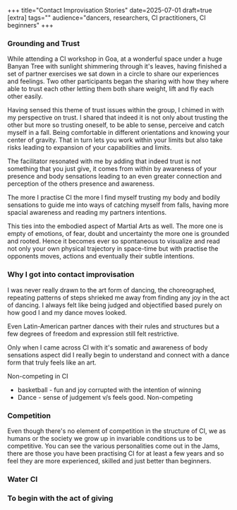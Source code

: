 +++
title="Contact Improvisation Stories"
date=2025-07-01
draft=true
[extra]
tags=""
audience="dancers, researchers, CI practitioners, CI beginners"
+++

### Grounding and Trust

While attending a CI workshop in Goa, at a wonderful space under a huge Banyan
Tree with sunlight shimmering through it's leaves, having finished a set of
partner exercises we sat down in a circle to share our experiences and
feelings.
Two other participants began the sharing with how they where able to
trust each other letting them both share weight, lift and fly each other
easily.

<!-- more -->

Having sensed this theme of trust issues within the group, I chimed
in with my perspective on trust. I shared that indeed it is not only about
trusting the other but more so trusting oneself, to be able to sense, perceive
and catch myself in a fall. Being comfortable in different orientations and
knowing your center of gravity. That in turn lets you work within your limits
but also take risks leading to expansion of your capabilities and limits.

The facilitator resonated with me by adding that indeed trust is not something
that you just give, it comes from within by awareness of your presence
and body sensations leading to an even greater connection and perception of
the others presence and awareness.

The more I practise CI the more I find myself trusting my body and bodily sensations
to guide me into ways of catching myself from falls, having more spacial awareness
and reading my partners intentions.

This ties into the embodied aspect of Martial Arts as well. The more one is
empty of emotions, of fear, doubt and uncertainty the more one is grounded and
rooted. Hence it becomes ever so spontaneous to visualize and read not only
your own physical trajectory in space-time but with practise the opponents moves,
actions and eventually their subtle intentions.

###  Why I got into contact improvisation

I was never really drawn to the art form of dancing, the choreographed,
repeating patterns of steps shrieked me away from finding any joy in the act
of dancing. I always felt like being judged and objectified based purely on
how good I and my dance moves looked.

Even Latin-American partner dances with their rules and structures but a few degrees
of freedom and expression still felt restrictive.

Only when I came across CI with it's somatic and awareness of body sensations
aspect did I really begin to understand and connect with a dance
form that truly feels like an art.

Non-competing in CI
* basketball - fun and joy corrupted with the intention of winning
* Dance - sense of judgement v/s feels good. Non-competing

### Competition

Even though there's no element of competition in the structure of CI, we as
humans or the society we grow up in invariable conditions us to be
competitive. You can see the various personalities come out in the Jams,
there are those you have been practising CI for at least a few years and so
feel they are more experienced, skilled and just better than beginners.

### Water CI

### To begin with the act of giving


